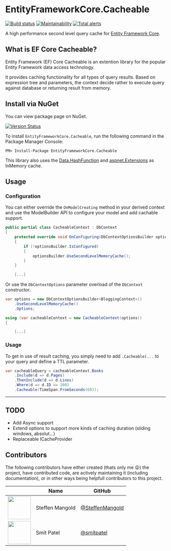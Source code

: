 ﻿# EntityFrameworkCore.Cacheable

[![Build status](https://ci.appveyor.com/api/projects/status/8h2kg4gjcv85w6wg?svg=true)](https://ci.appveyor.com/project/SteffenMangold/entityframeworkcore-cacheable)
[![Maintainability](https://api.codeclimate.com/v1/badges/541ce9c419c532bcd292/maintainability)](https://codeclimate.com/github/SteffenMangold/EntityFrameworkCore.Cacheable/maintainability)
[![Total alerts](https://img.shields.io/lgtm/alerts/g/SteffenMangold/EntityFrameworkCore.Cacheable.svg?logo=lgtm&logoWidth=18)](https://lgtm.com/projects/g/SteffenMangold/EntityFrameworkCore.Cacheable/alerts/)

A high performance second level query cache for [Entity Framework Core](https://github.com/aspnet/EntityFrameworkCore).

## What is EF Core Cacheable?

Entity Framework (EF) Core Cacheable is an extention library for the popular Entity Framework data access technology.

It provides caching functionality for all types of query results. Based on expression tree and parameters, the context decide rather to execute query against database or returning result from memory.

Install via NuGet
-----------------

You can view package page on NuGet.

[![Version Status](https://img.shields.io/nuget/v/EntityFrameworkCore.Cacheable.svg)](https://www.nuget.org/packages/EntityFrameworkCore.Cacheable/)


To install `EntityFrameworkCore.Cacheable`, run the following command in the Package Manager Console:

```
PM> Install-Package EntityFrameworkCore.Cacheable
```


This library also uses the [Data.HashFunction](https://github.com/brandondahler/Data.HashFunction/) and [aspnet.Extensions](https://github.com/aspnet/Extensions) as InMemory cache.


## Usage


### Configuration

You can either override the `OnModelCreating` method in your derived context and use the ModelBuilder API to configure your model and add cachable support.

```csharp
public partial class CacheableContext : DbContext
{
	protected override void OnConfiguring(DbContextOptionsBuilder optionsBuilder)
	{
		if (!optionsBuilder.IsConfigured)
		{
			optionsBuilder.UseSecondLevelMemoryCache();
		}
	}

    [...]
```

Or use the `DbContextOptions` parameter overload of the `DbContext` constructor.

```csharp
var options = new DbContextOptionsBuilder<BloggingContext>()  
	.UseSecondLevelMemoryCache()
	.Options;

using (var cacheableContext = new CacheableContext(options))
{

    [...]
```

### Usage

To get in use of result caching, you simply need to add `.Cacheable(...` to your query and define a TTL parameter.


```csharp
var cacheableQuery = cacheableContext.Books
	.Include(d => d.Pages)
	.ThenInclude(d => d.Lines)
	.Where(d => d.ID == 200)
	.Cacheable(TimeSpan.FromSeconds(60));
```

-----


## TODO

- Add Async support
- Extend options to support more kinds of caching duration (sliding windows, absolut...)
- Replaceable ICacheProvider



## Contributors

The following contributors have either created (thats only me :stuck_out_tongue_winking_eye:) the project, have contributed
code, are actively maintaining it (including documentation), or in other ways
being helpfull contributors to this project. 


|                                                                                    | Name                  | GitHub                                                  |
| :--------------------------------------------------------------------------------: | --------------------- | ------------------------------------------------------- |
| <img src="https://avatars.githubusercontent.com/u/20702171?size=72" width="72"/>   | Steffen Mangold       | [@SteffenMangold](https://github.com/SteffenMangold)    |
| <img src="https://avatars.githubusercontent.com/u/1528107?size=72" width="72"/>    | Smit Patel            | [@smitpatel](https://github.com/smitpatel)              |
